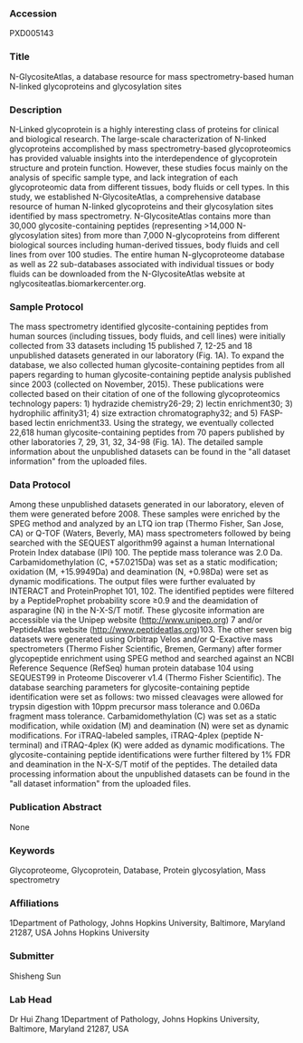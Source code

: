 ### Accession
PXD005143

### Title
N-GlycositeAtlas, a database resource for mass spectrometry-based human N-linked glycoproteins and glycosylation sites

### Description
N-Linked glycoprotein is a highly interesting class of proteins for clinical and biological research. The large-scale characterization of N-linked glycoproteins accomplished by mass spectrometry-based glycoproteomics has provided valuable insights into the interdependence of glycoprotein structure and protein function. However, these studies focus mainly on the analysis of specific sample type, and lack integration of each glycoproteomic data from different tissues, body fluids or cell types. In this study, we established N-GlycositeAtlas, a comprehensive database resource of human N-linked glycoproteins and their glycosylation sites identified by mass spectrometry. N-GlycositeAtlas contains more than 30,000 glycosite-containing peptides (representing >14,000 N-glycosylation sites) from more than 7,000 N-glycoproteins from different biological sources including human-derived tissues, body fluids and cell lines from over 100 studies. The entire human N-glycoproteome database as well as 22 sub-databases associated with individual tissues or body fluids can be downloaded from the N-GlycositeAtlas website at nglycositeatlas.biomarkercenter.org.

### Sample Protocol
The mass spectrometry identified glycosite-containing peptides from human sources (including tissues, body fluids, and cell lines) were initially collected from 33 datasets including 15 published 7, 12-25 and 18 unpublished datasets generated in our laboratory (Fig. 1A). To expand the database, we also collected human glycosite-containing peptides from all papers regarding to human glycosite-containing peptide analysis published since 2003 (collected on November, 2015). These publications were collected based on their citation of one of the following glycoproteomics technology papers: 1) hydrazide chemistry26-29; 2) lectin enrichment30; 3) hydrophilic affinity31; 4) size extraction chromatography32; and 5) FASP-based lectin enrichment33. Using the strategy, we eventually collected 22,618 human glycosite-containing peptides from 70 papers published by other laboratories 7, 29, 31, 32, 34-98 (Fig. 1A). The detailed sample information about the unpublished datasets can be found in the "all dataset information" from the uploaded files.

### Data Protocol
Among these unpublished datasets generated in our laboratory, eleven of them were generated before 2008. These samples were enriched by the SPEG method and analyzed by an LTQ ion trap (Thermo Fisher, San Jose, CA) or Q-TOF (Waters, Beverly, MA) mass spectrometers followed by being searched with the SEQUEST algorithm99 against a human International Protein Index database (IPI) 100. The peptide mass tolerance was 2.0 Da. Carbamidomethylation (C, +57.0215Da) was set as a static modification; oxidation (M, +15.9949Da) and deamination (N, +0.98Da) were set as dynamic modifications. The output files were further evaluated by INTERACT and ProteinProphet 101, 102. The identified peptides were filtered by a PeptideProphet probability score ≥0.9 and the deamidation of asparagine (N) in the N-X-S/T motif. These glycosite information are accessible via the Unipep website (http://www.unipep.org) 7 and/or PeptideAtlas website (http://www.peptideatlas.org)103. The other seven big datasets were generated using Orbitrap Velos and/or Q-Exactive mass spectrometers (Thermo Fisher Scientific, Bremen, Germany) after former glycopeptide enrichment using SPEG method and searched against an NCBI Reference Sequence (RefSeq) human protein database 104 using SEQUEST99 in Proteome Discoverer v1.4 (Thermo Fisher Scientific). The database searching parameters for glycosite-containing peptide identification were set as follows: two missed cleavages were allowed for trypsin digestion with 10ppm precursor mass tolerance and 0.06Da fragment mass tolerance. Carbamidomethylation (C) was set as a static modification, while oxidation (M) and deamination (N) were set as dynamic modifications. For iTRAQ-labeled samples, iTRAQ-4plex (peptide N-terminal) and iTRAQ-4plex (K) were added as dynamic modifications. The glycosite-containing peptide identifications were further filtered by 1% FDR and deamination in the N-X-S/T motif of the peptides. The detailed data processing information about the unpublished datasets can be found in the "all dataset information" from the uploaded files.

### Publication Abstract
None

### Keywords
Glycoproteome, Glycoprotein, Database, Protein glycosylation, Mass spectrometry

### Affiliations
1Department of Pathology, Johns Hopkins University, Baltimore, Maryland 21287, USA
Johns Hopkins University

### Submitter
Shisheng Sun

### Lab Head
Dr Hui Zhang
1Department of Pathology, Johns Hopkins University, Baltimore, Maryland 21287, USA


